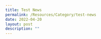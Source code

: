 ```yaml
---
title: Test News
permalink: /Resources/Category/test-news
date: 2022-04-20
layout: post
description: ""
---
```


